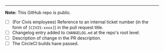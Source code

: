 

---

**Note:** This GitHub repo is public.

- [ ] (For Civis employees) Reference to an internal ticket number (in the form of `[CIVIS-xxxx]`) in the pull request title.
- [ ] Changelog entry added to `CHANGELOG.md` at the repo's root level.
- [ ] Description of change in the PR description.
- [ ] The CircleCI builds have passed.
